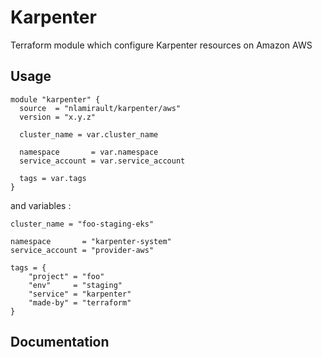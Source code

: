 # Karpenter

Terraform module which configure Karpenter resources on Amazon AWS

## Usage

```hcl
module "karpenter" {
  source  = "nlamirault/karpenter/aws"
  version = "x.y.z"

  cluster_name = var.cluster_name

  namespace       = var.namespace
  service_account = var.service_account

  tags = var.tags
}
```

and variables :

```hcl
cluster_name = "foo-staging-eks"

namespace       = "karpenter-system"
service_account = "provider-aws"

tags = {
    "project" = "foo"
    "env"     = "staging"
    "service" = "karpenter"
    "made-by" = "terraform"
}
```

## Documentation

<!-- BEGINNING OF PRE-COMMIT-TERRAFORM DOCS HOOK -->

<!-- END OF PRE-COMMIT-TERRAFORM DOCS HOOK -->
